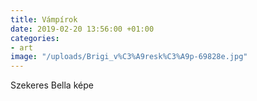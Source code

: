 ```yaml
---
title: Vámpírok
date: 2019-02-20 13:56:00 +01:00
categories:
- art
image: "/uploads/Brigi_v%C3%A9resk%C3%A9p-69828e.jpg"
---
```


Szekeres Bella képe